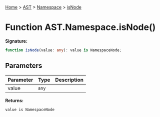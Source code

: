 [Home](../../../../../index.md) &gt; [AST](../../../../ast.md) &gt; [Namespace](../../namespace.md) &gt; [isNode](./isnode_1.md)

# Function AST.Namespace.isNode()

<b>Signature:</b>

```typescript
function isNode(value: any): value is NamespaceNode;
```

## Parameters

|  Parameter | Type | Description |
|  --- | --- | --- |
|  value | `any` |  |

<b>Returns:</b>

`value is NamespaceNode`

